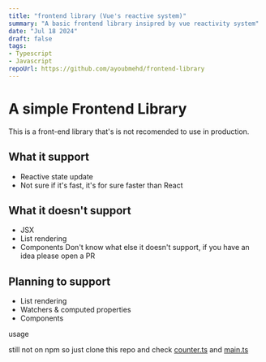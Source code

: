 ```yaml
---
title: "frontend library (Vue's reactive system)"
summary: "A basic frontend library insipred by vue reactivity system"
date: "Jul 18 2024"
draft: false
tags:
- Typescript
- Javascript
repoUrl: https://github.com/ayoubmehd/frontend-library
---
```

# A simple Frontend Library

This is a front-end library that's is not recomended to use in production.

## What it support
- Reactive state update
- Not sure if it's fast, it's for sure faster than React

## What it doesn't support
- JSX
- List rendering
- Components
Don't know what else it doesn't support, if you have an idea please open a PR

## Planning to support

- List rendering
- Watchers & computed properties
- Components

usage

still not on npm so just clone this repo and check [counter.ts](/src/counter.ts) and [main.ts](/src/main.ts)
